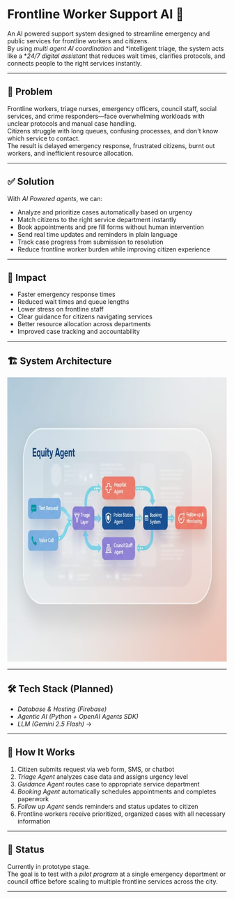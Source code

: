 ﻿# Frontline Worker Support AI 🏥

An AI powered support system designed to streamline emergency and public services for frontline workers and citizens.  
By using *multi agent AI coordination* and *intelligent triage, the system acts like a **24/7 digital assistant* that reduces wait times, clarifies protocols, and connects people to the right services instantly.

---

## 🚧 Problem

Frontline workers, triage nurses, emergency officers, council staff, social services, and crime responders—face overwhelming workloads with unclear protocols and manual case handling.  
Citizens struggle with long queues, confusing processes, and don't know which service to contact.  
The result is delayed emergency response, frustrated citizens, burnt out workers, and inefficient resource allocation.

---

## ✅ Solution

With *AI Powered agents*, we can:
- Analyze and prioritize cases automatically based on urgency  
- Match citizens to the right service department instantly  
- Book appointments and pre fill forms without human intervention  
- Send real time updates and reminders in plain language  
- Track case progress from submission to resolution  
- Reduce frontline worker burden while improving citizen experience  

---

## 🎯 Impact

- Faster emergency response times  
- Reduced wait times and queue lengths  
- Lower stress on frontline staff  
- Clear guidance for citizens navigating services  
- Better resource allocation across departments  
- Improved case tracking and accountability  

---

## 🏗️ System Architecture

<img width="849" height="651" alt="image" src="/server/architecture.jpeg" />


---

## 🛠️ Tech Stack (Planned)

- *Database & Hosting (Firebase)*
- *Agentic AI (Python + OpenAI Agents SDK)*
- *LLM (Gemini 2.5 Flash)* →  

---

## 🚀 How It Works

1. Citizen submits request via web form, SMS, or chatbot  
2. *Triage Agent* analyzes case data and assigns urgency level  
3. *Guidance Agent* routes case to appropriate service department  
4. *Booking Agent* automatically schedules appointments and completes paperwork  
5. *Follow up Agent* sends reminders and status updates to citizen  
6. Frontline workers receive prioritized, organized cases with all necessary information  

---

## 📌 Status

Currently in prototype stage.  
The goal is to test with a *pilot program* at a single emergency department or council office before scaling to multiple frontline services across the city.

---